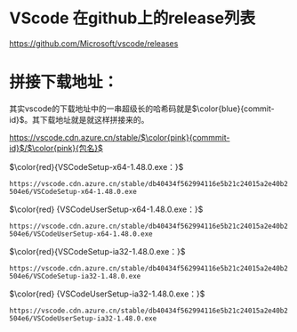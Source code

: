 # VScode 在github上的release列表

https://github.com/Microsoft/vscode/releases

# 拼接下载地址：

其实vscode的下载地址中的一串超级长的哈希码就是$\color{blue}{commit-id}$。其下载地址就是就这样拼接来的。

https://vscode.cdn.azure.cn/stable/$\color{pink}{commmit-id}$/$\color{pink}{包名}$

$\color{red}{VSCodeSetup-x64-1.48.0.exe：}$

`https://vscode.cdn.azure.cn/stable/db40434f562994116e5b21c24015a2e40b2504e6/VSCodeSetup-x64-1.48.0.exe`

$\color{red} {VSCodeUserSetup-x64-1.48.0.exe：}$

`https://vscode.cdn.azure.cn/stable/db40434f562994116e5b21c24015a2e40b2504e6/VSCodeUserSetup-x64-1.48.0.exe`        

$\color{red}{VSCodeSetup-ia32-1.48.0.exe：}$

`https://vscode.cdn.azure.cn/stable/db40434f562994116e5b21c24015a2e40b2504e6/VSCodeSetup-ia32-1.48.0.exe`

$\color{red} {VSCodeUserSetup-ia32-1.48.0.exe：}$

`https://vscode.cdn.azure.cn/stable/db40434f562994116e5b21c24015a2e40b2504e6/VSCodeUserSetup-ia32-1.48.0.exe`        


